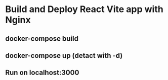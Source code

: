 # Build and Deploy React Vite app with Nginx
## docker-compose build
## docker-compose up (detact with -d)
## Run on localhost:3000